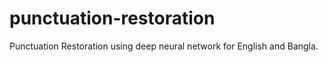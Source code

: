 # punctuation-restoration
Punctuation Restoration using deep neural network for English and Bangla.
